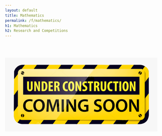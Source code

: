 ```yaml
---
layout: default
title: Mathematics
permalink: /f/mathematics/
h1: Mathematics
h2: Research and Competitions
---
```


<img class="center" src="/images/ComingSoon.png" style="width:600px; padding-top:50px;">
